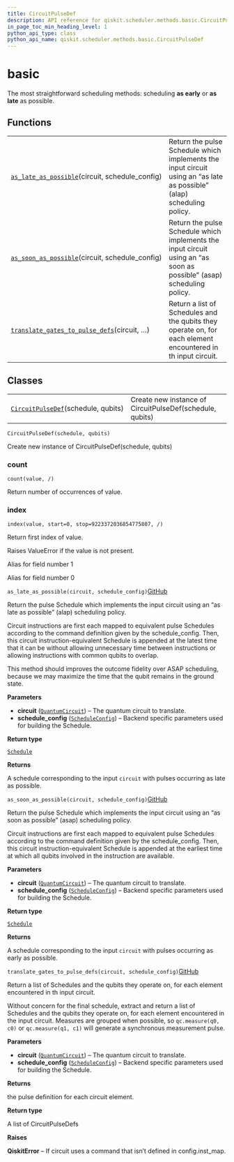 ```yaml
---
title: CircuitPulseDef
description: API reference for qiskit.scheduler.methods.basic.CircuitPulseDef
in_page_toc_min_heading_level: 1
python_api_type: class
python_api_name: qiskit.scheduler.methods.basic.CircuitPulseDef
---
```


# basic

The most straightforward scheduling methods: scheduling **as early** or **as late** as possible.

## Functions

|                                                                                                                                                                             |                                                                                                                       |
| --------------------------------------------------------------------------------------------------------------------------------------------------------------------------- | --------------------------------------------------------------------------------------------------------------------- |
| [`as_late_as_possible`](#qiskit.scheduler.methods.basic.as_late_as_possible "qiskit.scheduler.methods.basic.as_late_as_possible")(circuit, schedule\_config)                | Return the pulse Schedule which implements the input circuit using an “as late as possible” (alap) scheduling policy. |
| [`as_soon_as_possible`](#qiskit.scheduler.methods.basic.as_soon_as_possible "qiskit.scheduler.methods.basic.as_soon_as_possible")(circuit, schedule\_config)                | Return the pulse Schedule which implements the input circuit using an “as soon as possible” (asap) scheduling policy. |
| [`translate_gates_to_pulse_defs`](#qiskit.scheduler.methods.basic.translate_gates_to_pulse_defs "qiskit.scheduler.methods.basic.translate_gates_to_pulse_defs")(circuit, …) | Return a list of Schedules and the qubits they operate on, for each element encountered in th input circuit.          |

## Classes

|                                                                                                                                         |                                                          |
| --------------------------------------------------------------------------------------------------------------------------------------- | -------------------------------------------------------- |
| [`CircuitPulseDef`](#qiskit.scheduler.methods.basic.CircuitPulseDef "qiskit.scheduler.methods.basic.CircuitPulseDef")(schedule, qubits) | Create new instance of CircuitPulseDef(schedule, qubits) |

<span id="qiskit.scheduler.methods.basic.CircuitPulseDef" />

`CircuitPulseDef(schedule, qubits)`

Create new instance of CircuitPulseDef(schedule, qubits)

### count

<span id="qiskit.scheduler.methods.basic.CircuitPulseDef.count" />

`count(value, /)`

Return number of occurrences of value.

### index

<span id="qiskit.scheduler.methods.basic.CircuitPulseDef.index" />

`index(value, start=0, stop=9223372036854775807, /)`

Return first index of value.

Raises ValueError if the value is not present.

Alias for field number 1

Alias for field number 0

<span id="qiskit.scheduler.methods.basic.as_late_as_possible" />

`as_late_as_possible(circuit, schedule_config)`[GitHub](https://github.com/qiskit/qiskit/tree/stable/0.14/qiskit/scheduler/methods/basic.py "view source code")

Return the pulse Schedule which implements the input circuit using an “as late as possible” (alap) scheduling policy.

Circuit instructions are first each mapped to equivalent pulse Schedules according to the command definition given by the schedule\_config. Then, this circuit instruction-equivalent Schedule is appended at the latest time that it can be without allowing unnecessary time between instructions or allowing instructions with common qubits to overlap.

This method should improves the outcome fidelity over ASAP scheduling, because we may maximize the time that the qubit remains in the ground state.

**Parameters**

*   **circuit** ([`QuantumCircuit`](qiskit.circuit.QuantumCircuit "qiskit.circuit.quantumcircuit.QuantumCircuit")) – The quantum circuit to translate.
*   **schedule\_config** ([`ScheduleConfig`](qiskit.scheduler.ScheduleConfig "qiskit.scheduler.config.ScheduleConfig")) – Backend specific parameters used for building the Schedule.

**Return type**

[`Schedule`](qiskit.pulse.Schedule "qiskit.pulse.schedule.Schedule")

**Returns**

A schedule corresponding to the input `circuit` with pulses occurring as late as possible.

<span id="qiskit.scheduler.methods.basic.as_soon_as_possible" />

`as_soon_as_possible(circuit, schedule_config)`[GitHub](https://github.com/qiskit/qiskit/tree/stable/0.14/qiskit/scheduler/methods/basic.py "view source code")

Return the pulse Schedule which implements the input circuit using an “as soon as possible” (asap) scheduling policy.

Circuit instructions are first each mapped to equivalent pulse Schedules according to the command definition given by the schedule\_config. Then, this circuit instruction-equivalent Schedule is appended at the earliest time at which all qubits involved in the instruction are available.

**Parameters**

*   **circuit** ([`QuantumCircuit`](qiskit.circuit.QuantumCircuit "qiskit.circuit.quantumcircuit.QuantumCircuit")) – The quantum circuit to translate.
*   **schedule\_config** ([`ScheduleConfig`](qiskit.scheduler.ScheduleConfig "qiskit.scheduler.config.ScheduleConfig")) – Backend specific parameters used for building the Schedule.

**Return type**

[`Schedule`](qiskit.pulse.Schedule "qiskit.pulse.schedule.Schedule")

**Returns**

A schedule corresponding to the input `circuit` with pulses occurring as early as possible.

<span id="qiskit.scheduler.methods.basic.translate_gates_to_pulse_defs" />

`translate_gates_to_pulse_defs(circuit, schedule_config)`[GitHub](https://github.com/qiskit/qiskit/tree/stable/0.14/qiskit/scheduler/methods/basic.py "view source code")

Return a list of Schedules and the qubits they operate on, for each element encountered in th input circuit.

Without concern for the final schedule, extract and return a list of Schedules and the qubits they operate on, for each element encountered in the input circuit. Measures are grouped when possible, so `qc.measure(q0, c0)` or `qc.measure(q1, c1)` will generate a synchronous measurement pulse.

**Parameters**

*   **circuit** ([`QuantumCircuit`](qiskit.circuit.QuantumCircuit "qiskit.circuit.quantumcircuit.QuantumCircuit")) – The quantum circuit to translate.
*   **schedule\_config** ([`ScheduleConfig`](qiskit.scheduler.ScheduleConfig "qiskit.scheduler.config.ScheduleConfig")) – Backend specific parameters used for building the Schedule.

**Returns**

the pulse definition for each circuit element.

**Return type**

A list of CircuitPulseDefs

**Raises**

**QiskitError** – If circuit uses a command that isn’t defined in config.inst\_map.

